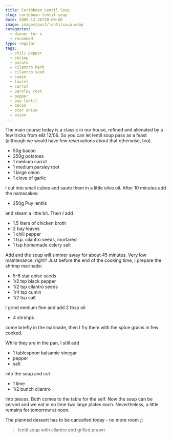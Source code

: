 ```yaml
---
title: Caribbean Lentil Soup
slug: caribbean-lentil-soup
date: 2009-12-26T20:00:00
image: images/post/lentilsoup.webp
categories: 
  - dinner for x
  - recooked
type: regular
tags: 
  - chili pepper
  - shrimp
  - potato
  - cilantro herb
  - cilantro seed
  - cumin
  - laurel
  - carrot
  - parsley root
  - pepper
  - puy lentil
  - bacon
  - star anise
  - onion
---
```


The main course today is a classic in our house, refined and alienated by a few tricks from e&t 12/06. So you can let lentil soup pass as a feast (although we would have few reservations about that otherwise, too).

* 50g bacon 
* 250g potatoes 
* 1 medium carrot 
* 1 medium parsley root 
* 1 large onion 
* 1 clove of garlic

I cut into small cubes and saute them in a little olive oil. After 10 minutes add the namesakes:

* 250g Puy lentils

and steam a little bit. Then I add

* 1.5 liters of chicken broth 
* 2 bay leaves 
* 1 chili pepper 
* 1 tsp. cilantro seeds, mortared 
* 1 tsp homemade celery salt

Add and the soup will simmer away for about 45 minutes. Very low maintenance, right? Just before the end of the cooking time, I prepare the shrimp marinade:

* 5-6 star anise seeds 
* 1/2 tsp black pepper 
* 1/2 tsp cilantro seeds 
* 1/4 tsp cumin 
* 1/2 tsp salt

I grind medium fine and add 2 tbsp oil.

* 4 shrimps 

come briefly in the marinade, then I fry them with the spice grains in few cooked.

While they are in the pan, I still add

* 1 tablespoon balsamic vinegar 
* pepper 
* salt

into the soup and cut

* 1 lime 
* 1/2 bunch cilantro

into pieces. Both comes to the table for the self. Now the soup can be served and we eat in no time two large plates each. Nevertheless, a little remains for tomorrow at noon.

The planned dessert has to be cancelled today - no more room ;)

> lentil soup with cilantro and grilled prawn